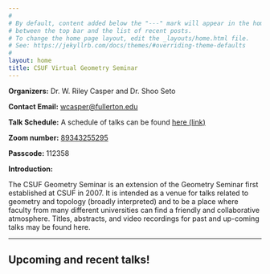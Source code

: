 ```yaml
---
#
# By default, content added below the "---" mark will appear in the home page
# between the top bar and the list of recent posts.
# To change the home page layout, edit the _layouts/home.html file.
# See: https://jekyllrb.com/docs/themes/#overriding-theme-defaults
#
layout: home
title: CSUF Virtual Geometry Seminar
---
```


**Organizers:** Dr. W. Riley Casper and Dr. Shoo Seto

**Contact Email:** wcasper@fullerton.edu

**Talk Schedule:** A schedule of talks can be found [here (link)](flyer/geometry_flyer.pdf)

**Zoom number:** [89343255295](https://fullerton.zoom.us/j/89343255295?pwd=ZFR3VThaM29ZYkdReGVQS0daS1pHUT09)

**Passcode:** 112358

**Introduction:**

The CSUF Geometry Seminar is an extension of the Geometry Seminar first established at CSUF in 2007.  It is intended as a venue for talks related to geometry and topology (broadly interpreted) and to be a place where faculty from many different universities can find a friendly and collaborative atmosphere.
Titles, abstracts, and video recordings for past and up-coming talks may be found here.

***

## Upcoming and recent talks!

